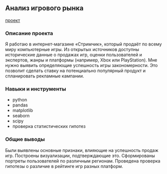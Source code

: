 ##  Анализ игрового рынка
[проект](https://github.com/Tushkin99/Portfolio/blob/main/game_market_analysis/Анализ%20игрового%20рынка.ipynb)
### Описание проекта
Я работаю в интернет-магазине «Стримчик», который продаёт по всему миру компьютерные игры. Из открытых источников доступны исторические данные о продажах игр, оценки пользователей и экспертов, жанры и платформы (например, Xbox или PlayStation). Мне нужно выявить определяющие успешность игры закономерности. Это позволит сделать ставку на потенциально популярный продукт и спланировать рекламные кампании.
### Навыки и инструменты
- python
- pandas
- matplotlib
- seaborn
- scipy
- проверка статистических гипотез
### Общие выводы 
Были выявлены основные признаки, влияющие на успешность продаж игр. Построены визуализации, подтверждающие это. Сформированы портреты пользователей по различным регионам. Проведена проверка гипотезы о различие в рейтинге игр разных платформ. 
